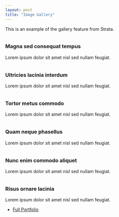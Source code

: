 ```yaml
---
layout: post
title: "Image Gallery"
---
```

This is an example of the gallery feature from Strata.

<section class="gallery">
	<div class="row">
		<article class="col-6 col-12-xsmall gallery-item">
			<a href="https://unsplash.com/photos/AozN5FUsxlY" class="image fit thumb"><img src="https://picsum.photos/370/217?image=392" alt="" /></a>
			<h3>Magna sed consequat tempus</h3>
			<p>Lorem ipsum dolor sit amet nisl sed nullam feugiat.</p>
		</article>
		<article class="col-6 col-12-xsmall gallery-item">
			<a href="https://picsum.photos/740/434?image=412" class="image fit thumb"><img src="https://picsum.photos/370/217?image=412" alt="" /></a>
			<h3>Ultricies lacinia interdum</h3>
			<p>Lorem ipsum dolor sit amet nisl sed nullam feugiat.</p>
		</article>
		<article class="col-6 col-12-xsmall gallery-item">
			<a href="https://picsum.photos/740/434?image=469" class="image fit thumb"><img src="https://picsum.photos/370/217?image=469" alt="" /></a>
			<h3>Tortor metus commodo</h3>
			<p>Lorem ipsum dolor sit amet nisl sed nullam feugiat.</p>
		</article>
		<article class="col-6 col-12-xsmall gallery-item">
			<a href="https://picsum.photos/740/434?image=574" class="image fit thumb"><img src="https://picsum.photos/370/217?image=574" alt="" /></a>
			<h3>Quam neque phasellus</h3>
			<p>Lorem ipsum dolor sit amet nisl sed nullam feugiat.</p>
		</article>
		<article class="col-6 col-12-xsmall gallery-item">
			<a href="https://picsum.photos/740/434?image=565" class="image fit thumb"><img src="https://picsum.photos/370/217?image=565" alt="" /></a>
			<h3>Nunc enim commodo aliquet</h3>
			<p>Lorem ipsum dolor sit amet nisl sed nullam feugiat.</p>
		</article>
		<article class="col-6 col-12-xsmall gallery-item">
			<a href="https://picsum.photos/740/434?image=599" class="image fit thumb"><img src="https://picsum.photos/370/217?image=599" alt="" /></a>
			<h3>Risus ornare lacinia</h3>
			<p>Lorem ipsum dolor sit amet nisl sed nullam feugiat.</p>
		</article>
	</div>
	<ul class="actions">
		<li><a href="#" class="button">Full Portfolio</a></li>
	</ul>
</section>
